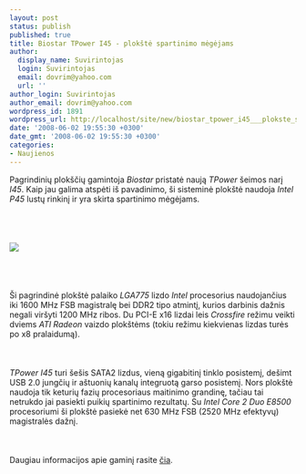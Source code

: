 ```yaml
---
layout: post
status: publish
published: true
title: Biostar TPower I45 - plokštė spartinimo mėgėjams
author:
  display_name: Suvirintojas
  login: Suvirintojas
  email: dovrim@yahoo.com
  url: ''
author_login: Suvirintojas
author_email: dovrim@yahoo.com
wordpress_id: 1891
wordpress_url: http://localhost/site/new/biostar_tpower_i45___plokste_spartinimo_megejams/
date: '2008-06-02 19:55:30 +0300'
date_gmt: '2008-06-02 19:55:30 +0300'
categories:
- Naujienos
---
```

<p>Pagrindinių plokščių gamintoja <i>Biostar</i> pristatė naują <i>TPower</i> šeimos narį <i>I45</i>. Kaip jau galima atspėti iš pavadinimo, ši sisteminė plokštė naudoja <i>Intel P45</i> lustų rinkinį ir yra skirta spartinimo mėgėjams.<br />
<br><br />
<br><br><img src="http://img229.imageshack.us/img229/4655/tpoweri45frontgk7.jpg"><br><br />
<br><br />
<br>Ši pagrindinė plokštė palaiko <i>LGA775</i> lizdo <i>Intel</i> procesorius naudojančius iki 1600 MHz FSB magistralę bei DDR2 tipo atmintį, kurios darbinis dažnis negali viršyti 1200 MHz ribos. Du PCI-E x16 lizdai leis <i>Crossfire</i> režimu veikti dviems <i>ATI Radeon</i> vaizdo plokštėms (tokiu režimu kiekvienas lizdas turės po x8 pralaidumą).<br />
<br><br />
<br><i>TPower I45</i> turi šešis SATA2 lizdus, vieną gigabitinį tinklo posistemį, dešimt USB 2.0 jungčių ir aštuonių kanalų integruotą garso posistemį. Nors plokštė naudoja tik keturių fazių procesoriaus maitinimo grandinę, tačiau tai netrukdo jai pasiekti puikių spartinimo rezultatų. Su <i>Intel Core 2 Duo E8500</i> procesoriumi ši plokštė pasiekė net 630 MHz FSB (2520 MHz efektyvų) magistralės dažnį.<br />
<br><br />
<br>Daugiau informacijos apie gaminį rasite <a class="ns" href="http://www.vr-zone.com/articles/Biostar_Launched_P45_Board_For_Overclockers/5820.html">čia</a>.<br />
<br><br />
<br><br />
<br></p>
